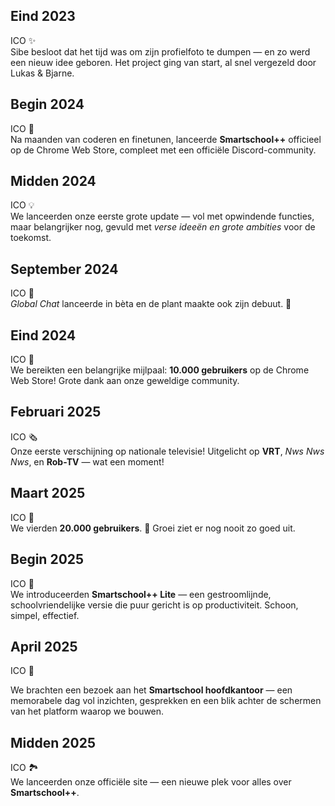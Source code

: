 ## Eind 2023

ICO ✨  
Sibe besloot dat het tijd was om zijn profielfoto te dumpen — en zo werd een nieuw idee geboren. Het project ging van start, al snel vergezeld door Lukas & Bjarne.

## Begin 2024

ICO 🚀  
Na maanden van coderen en finetunen, lanceerde **Smartschool++** officieel op de Chrome Web Store, compleet met een officiële Discord-community.

## Midden 2024

ICO 💡  
We lanceerden onze eerste grote update — vol met opwindende functies, maar belangrijker nog, gevuld met _verse ideeën en grote ambities_ voor de toekomst.

## September 2024

ICO 💬  
_Global Chat_ lanceerde in bèta en de plant maakte ook zijn debuut. 🌱

## Eind 2024

ICO 🎉  
We bereikten een belangrijke mijlpaal: **10.000 gebruikers** op de Chrome Web Store! Grote dank aan onze geweldige community.

## Februari 2025

ICO 🗞️  
Onze eerste verschijning op nationale televisie! Uitgelicht op **VRT**, _Nws Nws Nws_, en **Rob-TV** — wat een moment!

## Maart 2025

ICO 🎉  
We vierden **20.000 gebruikers**. 🚀 Groei ziet er nog nooit zo goed uit.

## Begin 2025

ICO 🤍  
We introduceerden **Smartschool++ Lite** — een gestroomlijnde, schoolvriendelijke versie die puur gericht is op productiviteit. Schoon, simpel, effectief.

## April 2025

ICO 🧡

We brachten een bezoek aan het **Smartschool hoofdkantoor** — een memorabele dag vol inzichten, gesprekken en een blik achter de schermen van het platform waarop we bouwen.

## Midden 2025

ICO 🏞️  
We lanceerden onze officiële site — een nieuwe plek voor alles over **Smartschool++**.